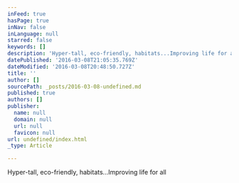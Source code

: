 ```yaml
---
inFeed: true
hasPage: true
inNav: false
inLanguage: null
starred: false
keywords: []
description: 'Hyper-tall, eco-friendly, habitats...Improving life for all'
datePublished: '2016-03-08T21:05:35.769Z'
dateModified: '2016-03-08T20:48:50.727Z'
title: ''
author: []
sourcePath: _posts/2016-03-08-undefined.md
published: true
authors: []
publisher:
  name: null
  domain: null
  url: null
  favicon: null
url: undefined/index.html
_type: Article

---
```

Hyper-tall, eco-friendly, habitats...Improving life for all